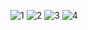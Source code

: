 ![1](https://github.com/rurimutiara/TUGAS11_RURI-MUTIARA-AYUNI/assets/114370768/bba47e0d-c90e-4ccb-904e-f77441b2f1a8)
![2](https://github.com/rurimutiara/TUGAS11_RURI-MUTIARA-AYUNI/assets/114370768/0a129351-5b66-4729-908d-aff684b47da7)
![3](https://github.com/rurimutiara/TUGAS11_RURI-MUTIARA-AYUNI/assets/114370768/d38d98ec-8620-49cb-87da-07f77138c06a)
![4](https://github.com/rurimutiara/TUGAS11_RURI-MUTIARA-AYUNI/assets/114370768/32f62800-9073-4016-81d5-e49cf8ecd22c)
